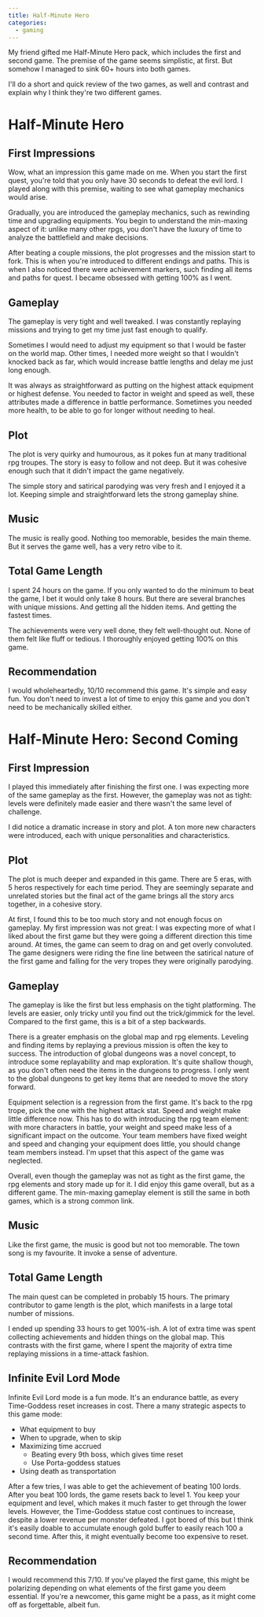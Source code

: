 ```yaml
---
title: Half-Minute Hero
categories:
  - gaming
---
```


My friend gifted me Half-Minute Hero pack, which includes the first and second game.
The premise of the game seems simplistic, at first.
But somehow I managed to sink 60+ hours into both games.

I'll do a short and quick review of the two games, as well and contrast and explain why I think they're two different
games.

# Half-Minute Hero

## First Impressions

Wow, what an impression this game made on me.
When you start the first quest, you're told that you only have 30 seconds to defeat the evil lord.
I played along with this premise, waiting to see what gameplay mechanics would arise.

Gradually, you are introduced the gameplay mechanics, such as rewinding time and upgrading equipments.
You begin to understand the min-maxing aspect of it: unlike many other rpgs, you don't have the luxury of time to
analyze the battlefield and make decisions.

After beating a couple missions, the plot progresses and the mission start to fork.
This is when you're introduced to different endings and paths.
This is when I also noticed there were achievement markers, such finding all items and paths for quest.
I became obsessed with getting 100% as I went.

## Gameplay

The gameplay is very tight and well tweaked.
I was constantly replaying missions and trying to get my time just fast enough to qualify.

Sometimes I would need to adjust my equipment so that I would be faster on the world map.
Other times, I needed more weight so that I wouldn't knocked back as far, which would increase battle lengths and delay
me just long enough.

It was always as straightforward as putting on the highest attack equipment or highest defense.
You needed to factor in weight and speed as well, these attributes made a difference in battle performance.
Sometimes you needed more health, to be able to go for longer without needing to heal.

## Plot

The plot is very quirky and humourous, as it pokes fun at many traditional rpg troupes.
The story is easy to follow and not deep.
But it was cohesive enough such that it didn't impact the game negatively.

The simple story and satirical parodying was very fresh and I enjoyed it a lot.
Keeping simple and straightforward lets the strong gameplay shine.

## Music

The music is really good.
Nothing too memorable, besides the main theme.
But it serves the game well, has a very retro vibe to it.

## Total Game Length

I spent 24 hours on the game.
If you only wanted to do the minimum to beat the game, I bet it would only take 8 hours.
But there are several branches with unique missions.
And getting all the hidden items.
And getting the fastest times.

The achievements were very well done, they felt well-thought out.
None of them felt like fluff or tedious.
I thoroughly enjoyed getting 100% on this game.

## Recommendation

I would wholeheartedly, 10/10 recommend this game.
It's simple and easy fun.
You don't need to invest a lot of time to enjoy this game and you don't need to be mechanically skilled either.

# Half-Minute Hero: Second Coming

## First Impression

I played this immediately after finishing the first one.
I was expecting more of the same gameplay as the first.
However, the gameplay was not as tight: levels were definitely made easier and there wasn't the same level of challenge.

I did notice a dramatic increase in story and plot.
A ton more new characters were introduced, each with unique personalities and characteristics.

## Plot

The plot is much deeper and expanded in this game.
There are 5 eras, with 5 heros respectively for each time period.
They are seemingly separate and unrelated stories but the final act of the game brings all the story arcs together, in a cohesive story.

At first, I found this to be too much story and not enough focus on gameplay.
My first impression was not great: I was expecting more of what I liked about the first game but they were going a different direction this time around.
At times, the game can seem to drag on and get overly convoluted.
The game designers were riding the fine line between the satirical nature of the first game and falling for the very tropes they were originally parodying.

## Gameplay

The gameplay is like the first but less emphasis on the tight platforming.
The levels are easier, only tricky until you find out the trick/gimmick for the level.
Compared to the first game, this is a bit of a step backwards.

There is a greater emphasis on the global map and rpg elements.
Leveling and finding items by replaying a previous mission is often the key to success.
The introduction of global dungeons was a novel concept, to introduce some replayability and map exploration.
It's quite shallow though, as you don't often need the items in the dungeons to progress.
I only went to the global dungeons to get key items that are needed to move the story forward.

Equipment selection is a regression from the first game.
It's back to the rpg trope, pick the one with the highest attack stat.
Speed and weight make little difference now.
This has to do with introducing the rpg team element: with more characters in battle, your weight and speed make less of a significant impact on the outcome.
Your team members have fixed weight and speed and changing your equipment does little, you should change team members instead.
I'm upset that this aspect of the game was neglected.

Overall, even though the gameplay was not as tight as the first game, the rpg elements and story made up for it.
I did enjoy this game overall, but as a different game.
The min-maxing gameplay element is still the same in both games, which is a strong common link.

## Music

Like the first game, the music is good but not too memorable.
The town song is my favourite.
It invoke a sense of adventure.

## Total Game Length

The main quest can be completed in probably 15 hours.
The primary contributor to game length is the plot, which manifests in a large total number of missions.

I ended up spending 33 hours to get 100%-ish.
A lot of extra time was spent collecting achievements and hidden things on the global map.
This contrasts with the first game, where I spent the majority of extra time replaying missions in a time-attack fashion.

## Infinite Evil Lord Mode

Infinite Evil Lord mode is a fun mode.
It's an endurance battle, as every Time-Goddess reset increases in cost.
There a many strategic aspects to this game mode:

- What equipment to buy
- When to upgrade, when to skip
- Maximizing time accrued
  - Beating every 9th boss, which gives time reset
  - Use Porta-goddess statues
- Using death as transportation

After a few tries, I was able to get the achievement of beating 100 lords.
After you beat 100 lords, the game resets back to level 1.
You keep your equipment and level, which makes it much faster to get through the lower levels.
However, the Time-Goddess statue cost continues to increase, despite a lower revenue per monster defeated.
I got bored of this but I think it's easily doable to accumulate enough gold buffer to easily reach 100 a second time.
After this, it might eventually become too expensive to reset.

## Recommendation

I would recommend this 7/10.
If you've played the first game, this might be polarizing depending on what elements of the first game you deem essential.
If you're a newcomer, this game might be a pass, as it might come off as forgettable, albeit fun.
